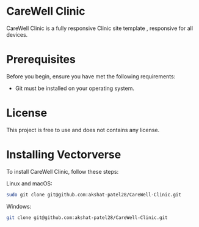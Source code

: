 # CareWell Clinic

CareWell Clinic is a fully responsive Clinic site template , responsive for all devices.

# Prerequisites

Before you begin, ensure you have met the following requirements:

- Git must be installed on your operating system.

# License

This project is free to use and does not contains any license.

# Installing Vectorverse

To install CareWell Clinic, follow these steps:

Linux and macOS:

```bash
sudo git clone git@github.com:akshat-patel28/CareWell-Clinic.git
```

Windows:

```bash
git clone git@github.com:akshat-patel28/CareWell-Clinic.git
```
